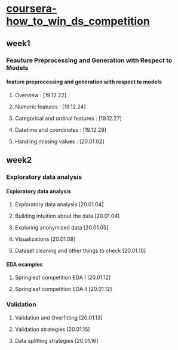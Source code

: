 # [coursera-how_to_win_ds_competition](https://www.coursera.org/learn/competitive-data-science/home/welcome)

## week1

### Feauture Preprocessing and Generation with Respect to Models

#### feature preprocessing and generation with respect to models

1. Overview : [19.12.22]

2. Numeric features : [19.12.24]

3. Categorical and ordinal features : [19.12.27]

4. Datetime and coordinates : [19.12.29]

5. Handling missing values : [20.01.02]

## week2

### Exploratory data analysis

#### Exploratory data analysis

1. Exploratory data analysis [20.01.04]

2. Building intuition about the data [20.01.04]

3. Exploring anonymized data [20.01.05]

4. Visualizations [20.01.08]

5. Dataset cleaning and other things to check [20.01.10]

#### EDA examples

1. Springleaf competition EDA I [20.01.12]

2. Springleaf competition EDA II [20.01.12]


### Validation

1. Validation and Overfitting [20.01.13]

2. Validation strategies [20.01.15]

3. Data splitting strategies [20.01.16]
